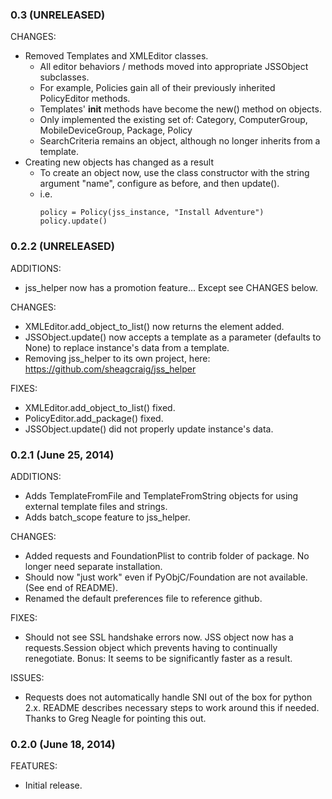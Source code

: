 ### 0.3 (UNRELEASED)

CHANGES:

- Removed Templates and XMLEditor classes.
  - All editor behaviors / methods moved into appropriate JSSObject subclasses.
  - For example, Policies gain all of their previously inherited PolicyEditor methods.
  - Templates' __init__ methods have become the new() method on objects.
  - Only implemented the existing set of: Category, ComputerGroup, MobileDeviceGroup, Package, Policy
  - SearchCriteria remains an object, although no longer inherits from a template.
- Creating new objects has changed as a result
  - To create an object now, use the class constructor with the string argument "name", configure as before, and then update().
  - i.e.
    ```
	policy = Policy(jss_instance, "Install Adventure")
	policy.update()
	```

### 0.2.2 (UNRELEASED)

ADDITIONS:

- jss_helper now has a promotion feature... Except see CHANGES below.

CHANGES:

- XMLEditor.add_object_to_list() now returns the element added.
- JSSObject.update() now accepts a template as a parameter (defaults to None) to replace instance's data from a template.
- Removing jss_helper to its own project, here: https://github.com/sheagcraig/jss_helper

FIXES:

- XMLEditor.add_object_to_list() fixed.
- PolicyEditor.add_package() fixed.
- JSSObject.update() did not properly update instance's data.

### 0.2.1 (June 25, 2014)

ADDITIONS:

- Adds TemplateFromFile and TemplateFromString objects for using external template files and strings. 
- Adds batch_scope feature to jss_helper.

CHANGES:

- Added requests and FoundationPlist to contrib folder of package. No longer need separate installation.
- Should now "just work" even if PyObjC/Foundation are not available. (See end of README).
- Renamed the default preferences file to reference github.

FIXES:

- Should not see SSL handshake errors now. JSS object now has a requests.Session object which prevents having to continually renegotiate. Bonus: It seems to be significantly faster as a result.

ISSUES:

- Requests does not automatically handle SNI out of the box for python 2.x. README describes necessary steps to work around this if needed. Thanks to Greg Neagle for pointing this out.

### 0.2.0 (June 18, 2014)

FEATURES:

- Initial release.